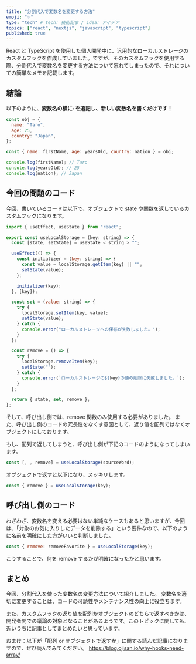 ```yaml
---
title: "分割代入で変数名を変更する方法"
emoji: "✨"
type: "tech" # tech: 技術記事 / idea: アイデア
topics: ["react", "nextjs", "javascript", "typescript"]
published: true
---
```


React と TypeScript を使用した個人開発中に、汎用的なローカルストレージのカスタムフックを作成していました。ですが、そのカスタムフックを使用する際、分割代入で変数名を変更する方法について忘れてしまったので、それについての簡単なメモを記載します。

## 結論

以下のように、**変数名の横に`:`を追記し、新しい変数名を書くだけです！**

```js
const obj = {
  name: "Taro",
  age: 25,
  country: "Japan",
};

const { name: firstName, age: yearsOld, country: nation } = obj;

console.log(firstName); // Taro
console.log(yearsOld); // 25
console.log(nation); // Japan
```

## 今回の問題のコード

今回、書いているコードは以下で、オブジェクトで state や関数を返しているカスタムフックになります。

```js
import { useEffect, useState } from "react";

export const useLocalStorage = (key: string) => {
  const [state, setState] = useState < string > "";

  useEffect(() => {
    const initializer = (key: string) => {
      const value = localStorage.getItem(key) || "";
      setState(value);
    };

    initializer(key);
  }, [key]);

  const set = (value: string) => {
    try {
      localStorage.setItem(key, value);
      setState(value);
    } catch {
      console.error("ローカルストレージへの保存が失敗しました。");
    }
  };

  const remove = () => {
    try {
      localStorage.removeItem(key);
      setState("");
    } catch {
      console.error(`ローカルストレージの${key}の値の削除に失敗しました。`);
    }
  };

  return { state, set, remove };
};
```

そして、呼び出し側では、remove 関数のみ使用する必要がありました。
また、呼び出し側のコードの冗長性をなくす意図として、返り値を配列ではなくオブジェクトにしております。

もし、配列で返してしまうと、呼び出し側が下記のコードのようになってしまいます。

```js
const [, , remove] = useLocalStorage(sourceWord);
```

オブジェクトで返すと以下になり、スッキリします。

```js
const { remove } = useLocalStorage(key);
```

## 呼び出し側のコード

わざわざ、変数名を変える必要はない単純なケースもあると思いますが、今回は、「対象のお気に入りしたデータを削除する」という要件なので、以下のように名前を明確にした方がいいと判断しました。

```js
const { remove: removeFavorite } = useLocalStorage(key);
```

こうすることで、何を remove するかが明確になったかと思います。

## まとめ

今回、分割代入を使った変数名の変更方法について紹介しました。
変数名を適切に変更することは、コードの可読性やメンテナンス性の向上に役立ちます。

また、カスタムフックの返り値を配列かオブジェクトのどちらで返すべきかは、開発者間での議論の対象となることがあるようです。このトピックに関しても、近いうちに記事としてまとめたいと思っています。

おまけ：以下が「配列 or オブジェクトで返すか」に関する読んだ記事になりますので、ぜひ読んでみてください。
https://blog.ojisan.io/why-hooks-need-array/
